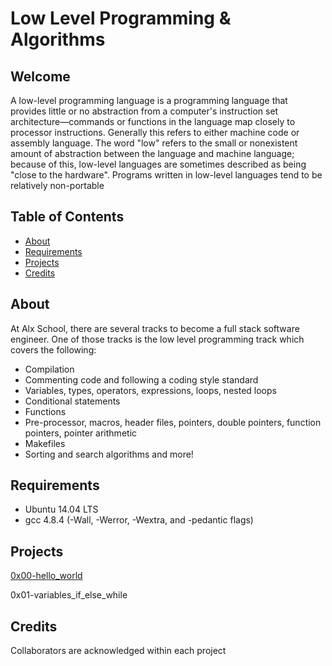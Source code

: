 # Low Level Programming & Algorithms


## Welcome
A low-level programming language is a programming language that provides little or no abstraction from a computer's instruction set architecture—commands or functions in the language map closely to processor instructions. Generally this refers to either machine code or assembly language. The word "low" refers to the small or nonexistent amount of abstraction between the language and machine language; because of this, low-level languages are sometimes described as being "close to the hardware". Programs written in low-level languages tend to be relatively non-portable

## Table of Contents
- [About](https://github.com/Victoria-Agbenorku/alx-low_level_programming/#about)
- [Requirements](https://github.com/Victoria-Agbenorku/alx-low_level_programming/#requirements)
- [Projects](https://github.com/Victoria-Agbenorku/alx-low_level_programming/#projects)
- [Credits](https://github.com/Victoria-Agbenorku/alx-low_level_programming/#credits)
## About
At Alx School, there are several tracks to become a full stack software engineer. One of those tracks is the low level programming track which covers the following:

- Compilation
- Commenting code and following a coding style standard
- Variables, types, operators, expressions, loops, nested loops
- Conditional statements
- Functions
- Pre-processor, macros, header files, pointers, double pointers, function pointers, pointer arithmetic
- Makefiles
- Sorting and search algorithms and more!
## Requirements
- Ubuntu 14.04 LTS
- gcc 4.8.4 (-Wall, -Werror, -Wextra, and -pedantic flags)
## Projects
[0x00-hello_world](https://github.com/Victoria-Agbenorku/alx-low_level_programming/tree/master/0x00-hello_world![image](https://user-images.githubusercontent.com/113602701/196305052-c65cf0c3-4431-4368-880d-c9a0edf1a7f9.png)
)

0x01-variables_if_else_while

## Credits
Collaborators are acknowledged within each project
